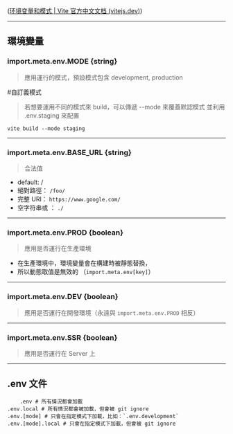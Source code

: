 ([环境变量和模式 | Vite 官方中文文档 (vitejs.dev)](https://cn.vitejs.dev/guide/env-and-mode.html#env-files))

---
## 環境變量

### import.meta.env.MODE {string}

> 應用運行的模式，預設模式包含 development, production

#自訂義模式

> 若想要運用不同的模式來 build，可以傳遞 --mode 來覆蓋默認模式
> 並利用 .env.staging 來配置

```
vite build --mode staging
```

---

### import.meta.env.BASE_URL {string}

>合法值
- default:  /
- 絕對路徑： `/foo/`
- 完整 URl： `https://www.google.com/`
- 空字符串或 ： `./`

---
### import.meta.env.PROD {boolean}

> 應用是否運行在生產環境
- 在生產環境中，環境變量會在構建時被靜態替換，
- 所以動態取值是無效的 （`import.meta.env[key]`）

---
### import.meta.env.DEV {boolean}

> 應用是否運行在開發環境（永遠與 `import.meta.env.PROD` 相反）

---
### import.meta.env.SSR {boolean}

> 應用是否運行在 Server 上

---
## .env 文件

```
	.env # 所有情況都會加載
.env.local # 所有情況都會被加載，但會被 git ignore
.env.[mode] # 只會在指定模式下加載，比如：`.env.development`
.env.[mode].local # 只會在指定模式下加載，但會被 git ignore
```